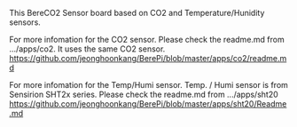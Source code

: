 This BereCO2 Sensor board based on CO2 and Temperature/Hunidity sensors.

For more infomation for the CO2 sensor.
Please check the readme.md from .../apps/co2.
It uses the same CO2 sensor.
https://github.com/jeonghoonkang/BerePi/blob/master/apps/co2/readme.md

For more infomation for the Temp/Humi sensor.
Temp. / Humi sensor is from Sensirion SHT2x series.
Please check the readme.md from .../apps/sht20
https://github.com/jeonghoonkang/BerePi/blob/master/apps/sht20/Readme.md

